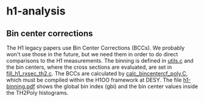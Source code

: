 # h1-analysis

## Bin center corrections
The H1 legacy papers use Bin Center Corrections (BCCs).  We probably won't use those in the future, but we need them in order to do direct comparisons to the H1 measurements.  The binning is defined in [utils.c](utils.c) and the bin centers, where the cross sections are evaluated, are set in [fill_h1_rxsec_th2.c](fill_h1_rxsec_th2.c).  The BCCs are calculated by [calc_bincentercf_poly.C](calc_bincentercf_poly.C), which must be compiled within the H1OO framework at DESY.  The file [h1-binning.pdf](h1-binning.pdf) shows the global bin index (gbi) and the bin center values inside the TH2Poly histograms.
